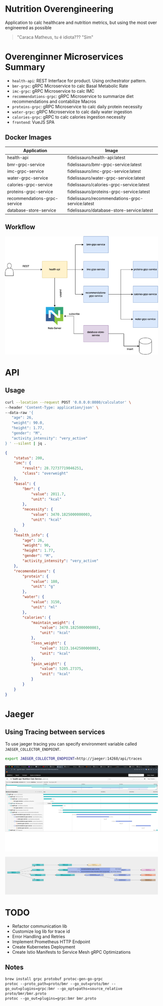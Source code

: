 # Nutrition Overengineering
Application to calc healthcare and nutrition metrics, but using the most over engineered as possible

> "Caraca Matheus, tu é idiota??? 
> "Sim"


# Overenginner Microservices Summary

* `health-api`: REST Interface for product. Using orchestrator pattern. 
* `bmr-grpc`: gRPC Microservice to calc Basal Metabolic Rate
* `imc-grpc`: gRPC Microservice to calc IMC 
* `recommendations-grpc`: gRPC Microservice to summarize diet recommendations and contabilize Macros
* `proteins-grpc`: gRPC Microservice to calc daily protein necessity
* `water-grpc`: gRPC Microservice to calc daily water ingestion
* `calories-grpc`: gRPC to calc calories ingestion necessity
* `frontend`: VueJS SPA

## Docker Images

| Application                   | Image                                             | 
|-------------------------------|---------------------------------------------------|
| health-api                    | fidelissauro/health-api:latest                    |
| bmr-grpc-service              | fidelissauro/bmr-grpc-service:latest              |
| imc-grpc-service              | fidelissauro/imc-grpc-service:latest              |
| water-grpc-service            | fidelissauro/water-grpc-service:latest            |
| calories-grpc-service         | fidelissauro/calories-grpc-service:latest         |
| proteins-grpc-service         | fidelissauro/proteins-grpc-service:latest         |
| recommendations-grpc-service  | fidelissauro/recommendations-grpc-service:latest  | 
| database-store-service        | fidelissauro/database-store-service:latest        | 


## Workflow 

![Workflow](.github/images/workflow.png)

# API  

## Usage 

```bash
curl --location --request POST '0.0.0.0:8080/calculator' \
--header 'Content-Type: application/json' \
--data-raw '{ 
   "age": 26,
   "weight": 90.0,
   "height": 1.77,
   "gender": "M", 
   "activity_intensity": "very_active"
} ' --silent | jq .
```

```json
{
    "status": 200,
    "imc": {
        "result": 28.72737719046251,
        "class": "overweight"
    },
    "basal": {
        "bmr": {
            "value": 2011.7,
            "unit": "kcal"
        },
        "necessity": {
            "value": 3470.1825000000003,
            "unit": "kcal"
        }
    },
    "health_info": {
        "age": 26,
        "weight": 90,
        "height": 1.77,
        "gender": "M",
        "activity_intensity": "very_active"
    },
    "recomendations": {
        "protein": {
            "value": 180,
            "unit": "g"
        },
        "water": {
            "value": 3150,
            "unit": "ml"
        },
        "calories": {
            "maintain_weight": {
                "value": 3470.1825000000003,
                "unit": "kcal"
            },
            "loss_weight": {
                "value": 3123.1642500000003,
                "unit": "kcal"
            },
            "gain_weight": {
                "value": 5205.27375,
                "unit": "kcal"
            }
        }
    }
}
```

# Jaeger

## Using Tracing between services 

To use jaeger tracing you can specify environment variable called `JAEGER_COLLECTOR_ENDPOINT`. 

```bash
export JAEGER_COLLECTOR_ENDPOINT=http://jaeger:14268/api/traces
```

![Jaeger Tracing](.github/images/jaeger-tracing.png)

![Jaeger Map](.github/images/jaeger-map.png)



# TODO
* Refactor communication lib 
* Customize log lib for trace id
* Error Handling and Retries
* Implement Prometheus HTTP Endpoint
* Create Kubernetes Deployment
* Create Istio Manifests to Service Mesh gRPC Optimizations

## Notes 

```
brew install grpc protobuf protoc-gen-go-grpc
protoc --proto_path=proto/bmr --go_out=proto/bmr --go_out=plugins=grpc:bmr --go_opt=paths=source_relative proto/bmr/bmr.proto
protoc --go_out=plugins=grpc:bmr bmr.proto
```